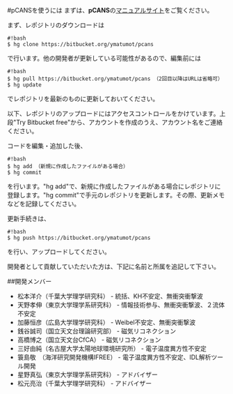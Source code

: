 #pCANSを使うには
まずは、**pCANS**の[マニュアルサイト](http://www.astro.phys.s.chiba-u.ac.jp/pcans)をご覧ください。

まず、レポジトリのダウンロードは

```
#!bash
$ hg clone https://bitbucket.org/ymatumot/pcans
```
で行います。他の開発者が更新している可能性があるので、編集前には
```
#!bash
$ hg pull https://bitbucket.org/ymatumot/pcans （2回目以降はURLは省略可）
$ hg update
```
でレポジトリを最新のものに更新しておいてください。

以下、レポジトリのアップロードにはアクセスコントロールをかけています。上段"Try Bitbucket free"から、アカウントを作成のうえ、アカウント名をご連絡ください。

コードを編集・追加した後、
```
#!bash
$ hg add （新規に作成したファイルがある場合）
$ hg commit
```
を行います。"hg add"で、新規に作成したファイルがある場合にレポジトリに登録します。"hg commit"で手元のレポジトリを更新します。その際、更新メモなどを記録してください。

更新手続きは、
```
#!bash
$ hg push https://bitbucket.org/ymatumot/pcans
```
を行い、アップロードしてください。

開発者として貢献していただいた方は、下記に名前と所属を追記して下さい。

##開発メンバー
* 松本洋介（千葉大学理学研究科） - 統括、KH不安定、無衝突衝撃波
* 天野孝伸（東京大学理学系研究科） - 情報技術参与、無衝突衝撃波、２流体不安定
* 加藤恒彦（広島大学理学研究科） - Weibel不安定、無衝突衝撃波
* 銭谷誠司（国立天文台理論研究部） - 磁気リコネクション
* 高橋博之（国立天文台CfCA） - 磁気リコネクション
* 三好由純（名古屋大学太陽地球環境研究所） - 電子温度異方性不安定
* 簑島敬　（海洋研究開発機構IFREE） - 電子温度異方性不安定、IDL解析ツール開発
* 星野真弘（東京大学理学系研究科） - アドバイザー
* 松元亮治（千葉大学理学研究科） - アドバイザー